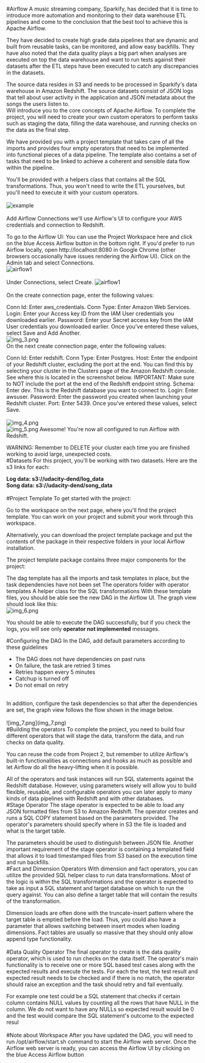 #Airflow
A music streaming company, Sparkify, has decided that it is time to introduce more automation and monitoring to their data warehouse ETL pipelines and come to the conclusion that the best tool to achieve this is Apache Airflow.

They have decided to  create high grade 
data pipelines that are dynamic and built from reusable tasks, can be monitored, 
and allow easy backfills. They have also noted that the data quality 
plays a big part when analyses are executed on top the data warehouse and want to run tests against their datasets after the ETL steps have been executed to catch any discrepancies in the datasets.

The source data resides in S3 and needs to be processed in Sparkify's data warehouse in 
Amazon Redshift. The source datasets consist of JSON logs that tell about user 
activity in the application and JSON metadata about the songs the users listen to.
<br>
Will introduce you to the core concepts of Apache Airflow. To complete the
project, you will need to create your own custom operators to 
perform tasks such as staging the data, filling the data warehouse,
and running checks on the data as the final step.

We have provided you with a project template that takes care of all the imports and
provides four empty operators that need to be implemented into functional pieces of a
data pipeline. The template also contains a set of tasks that need to be linked to
achieve a coherent and sensible data flow within the pipeline.

You'll be provided with a helpers class that contains all the SQL transformations. 
Thus, you won't need to write the ETL yourselves, but you'll need to execute it with your
custom operators.
<br>
<br>
![example](img.png)
<br>
<br>
Add Airflow Connections
we'll use Airflow's UI to configure your AWS credentials and connection to Redshift.

To go to the Airflow UI:
You can use the Project Workspace here and click on the blue Access Airflow
button in the bottom right.
If you'd prefer to run Airflow locally, open http://localhost:8080 in Google
Chrome (other browsers occasionally have issues rendering the Airflow UI).
Click on the Admin tab and select Connections.
<br>
![airflow1](img_1.png)
<br>
<br>
Under Connections, select Create.
![airflow1](img_2.png)
<br>
<br>
On the create connection page, enter the following values:

Conn Id: Enter aws_credentials.
Conn Type: Enter Amazon Web Services.
Login: Enter your Access key ID from the IAM User credentials you downloaded earlier.
Password: Enter your Secret access key from the IAM User credentials you downloaded earlier.
Once you've entered these values, select Save and Add Another.
<br>
![img_3.png](img_3.png)
<br>
On the next create connection page, enter the following values:

Conn Id: Enter redshift.
Conn Type: Enter Postgres.
Host: Enter the endpoint of your Redshift cluster, excluding the port at the end. You can find this by selecting your cluster in the Clusters page of the Amazon Redshift console. See where this is located in the screenshot below. IMPORTANT: Make sure to NOT include the port at the end of the Redshift endpoint string.
Schema: Enter dev. This is the Redshift database you want to connect to.
Login: Enter awsuser.
Password: Enter the password you created when launching your Redshift cluster.
Port: Enter 5439.
Once you've entered these values, select Save.
<br>
<br>
![img_4.png](img_4.png)
<br>
![img_5.png](img_5.png)
Awesome! You're now all configured to run Airflow with Redshift.

WARNING: Remember to DELETE your cluster each time you are finished working to avoid large, unexpected costs.
<br>
#Datasets
For this project, you'll be working with two datasets. Here are the s3 links for each:

**Log data: s3://udacity-dend/log_data <br>
Song data: s3://udacity-dend/song_data**
<br>
<br>
#Project Template
To get started with the project:

Go to the workspace on the next page, where you'll find the project template. 
You can work on your project and submit your work through this workspace.

Alternatively, you can download the 
project template package and put the contents of the package in their respective folders in your local Airflow installation.

The project template package contains three major components for the project:

The dag template has all the imports and task templates in place, but the task dependencies have not been set
The operators folder with operator templates
A helper class for the SQL transformations
With these template files, you should be able see the new DAG in the Airflow UI. 
The graph view should look like this:
<br>
![img_6.png](img_6.png)

You should be able to execute the DAG successfully, 
but if you check the logs, you will see only **operator not implemented** messages.

#Configuring the DAG
In the DAG, add default parameters according to these guidelines

- The DAG does not have dependencies on past runs
- On failure, the task are retried 3 times 
- Retries happen every 5 minutes 
- Catchup is turned off 
- Do not email on retry 
<br>
In addition, configure the task dependencies so that after the dependencies are set, 
the graph view follows the flow shown in the image below.
<br>
<br>
![img_7.png](img_7.png)
<br>
#Building the operators
To complete the project, you need to build four different operators that will stage the data, transform the data, and run checks on data quality.

You can reuse the code from Project 2, but remember to utilize Airflow's built-in functionalities as connections and hooks as much as possible and let Airflow do all the heavy-lifting when it is possible.

All of the operators and task instances will run SQL statements against the Redshift database. However, using parameters wisely will allow you to build flexible, reusable, and configurable operators you can later apply to many kinds of data pipelines with Redshift and with other databases.
<br>
#Stage Operator
The stage operator is expected to be able to load any JSON formatted files from S3 to Amazon Redshift. The operator creates and runs a SQL COPY statement based on the parameters provided. The operator's parameters should specify where in S3 the file is loaded and what is the target table.

The parameters should be used to distinguish between JSON file. Another important requirement of the stage operator is containing a templated field that allows it to load timestamped files from S3 based on the execution time and run backfills.
<br>
#Fact and Dimension Operators
With dimension and fact operators, you can utilize the provided SQL helper class to run data transformations. Most of the logic is within the SQL transformations and the operator is expected to take as input a SQL statement and target database on which to run the query against. You can also define a target table that will contain the results of the transformation.

Dimension loads are often done with the truncate-insert pattern where the target table is emptied before the load. Thus, you could also have a parameter that allows switching between insert modes when loading dimensions. Fact tables are usually so massive that they should only allow append type functionality.
<br>
<br>
#Data Quality Operator
The final operator to create is the data quality operator, which is used to run checks on the data itself. The operator's main functionality is to receive one or more SQL based test cases along with the expected results and execute the tests. For each the test, the test result and expected result needs to be checked and if there is no match, the operator should raise an exception and the task should retry and fail eventually.

For example one test could be a SQL statement that checks if certain column contains NULL values by counting all the rows that have NULL in the column. We do not want to have any NULLs so expected result would be 0 and the test would compare the SQL statement's outcome to the expected resul
<br>
<br>
#Note about Workspace
After you have updated the DAG, you will need to run /opt/airflow/start.sh command to start the Airflow web server. Once the Airflow web server is ready, you can access the Airflow UI by clicking on the blue Access Airflow button

